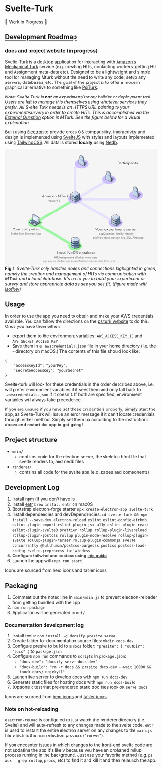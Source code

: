 # Svelte-Turk

🚧 Work in Progress 🚧

## [Development Roadmap](https://trello.com/b/Ha9M431u)  

### [docs and project website (in progress)](https://www.notion.so/ejolly/Svelte-Turk-6c250e6f736642b0a1271c027514d5fb)  

Svelte-Turk is a desktop application for interacting with [Amazon's Mechanical Turk](https://www.mturk.com/) service (e.g. creating HITs, contacting workers, getting HIT and Assignment meta-data etc). Designed to be a lightweight and simple tool for managing Mturk without the need to write any code, setup any servers, databases, etc. The goal of the project is to offer a modern graphical alternative to something like [PsiTurk](https://psiturk.org/).  

*Note: Svelte Turk is **not** an experiment/survey builder or deployment tool. Users are left to manage this themselves using whatever services they prefer. All Svelte Turk needs is an HTTPS URL pointing to your experiment/survery in order to create HITs. This is accomplished via the [External Question](https://docs.aws.amazon.com/AWSMechTurk/latest/AWSMturkAPI/ApiReference_ExternalQuestionArticle.html) option in MTurk. See the figure below for a visual explanation.*

Built using [Electron](https://www.electronjs.org/) to provide cross OS compatibility. Interactivity and design is implemented using [SvelteJS](https://svelte.dev/) with styles and layouts implemented using [TailwindCSS](https://tailwindcss.com/). All data is stored **locally** using [Nedb](https://github.com/louischatriot/nedb).  

![](setup.jpg)  
**Fig 1.** *Svelte-Turk only handles nodes and connections highlighted in green, namely the creation and management of HITs via communication with MTurk and a local database. It's up to you to build your experiment or survey and store appropriate data as see you see fit. (figure made with [isoflow](https://isoflow.io/))*

## Usage

In order to use the app you need to obtain and make your AWS credentials available. You can follow the directions on the [psiturk website](https://psiturk.readthedocs.io/en/stable/amt_setup.html) to do this. Once you have them either:
- export them to the environment variables: `AWS_ACCESS_KEY_ID` and `AWS_SECRET_ACCESS_KEY`
- Save them in a `.awscredentials.json` file in your home directory (i.e. the `~` directory on macOS.) The contents of this file should look like:
```
{
    "accessKeyId": "yourKey",
    "secreteAccessKey": "yourSecret"
}
```

Svelte-turk will look for these credentials in the order described above, i.e. will prefer environment variables if it sees them and only fall back to `.awscredentials.json` if it doesn't. If both are specified, environment variables will always take precedence.

If you are unsure if you have set these credentials properly, simply start the app, as Svelte-Turk will issue an error message if it can't locate credentials through either method. Simply set them up according to the instructions above and restart the app to get going!

## Project structure

- `main/`
  - contains code for the electron server, the skeleton html file that svelte renders to, and nedb files
- `renderer/`
  - contains all code for the svelte app (e.g. pages and components)

## Development Log

1. Install [npm](https://www.npmjs.com/get-npm) (if you don't have it)
2. Install [entr](http://eradman.com/entrproject/) `brew install entr` on macOS
3. Bootstrap electron-forge starter `npx create-electron-app svelte-turk`
4. Install dependencies and devDependencies: `cd svelte-turk && npm install --save-dev electron-reload eslint eslint-config-airbnb eslint-plugin-import eslint-plugin-jsx-a11y eslint-plugin-react eslint-plugin-svelte3 prettier rollup rollup-plugin-livereload rollup-plugin-postcss rollup-plugin-node-resolve rollup-plugin-svelte rollup-plugin-terser rollup-plugin-commonjs svelte concurrently @fullhuman/postcss-purgecss postcss postcss-load-config svelte-preprocess tailwindcss`
5. Configure tailwind and postcss using [this guide](https://dev.to/sarioglu/using-svelte-with-tailwindcss-a-better-approach-47ph)
6. Launch the app with `npm run start` 

Icons are sourced from [hero icons](https://heroicons.dev/) and [tabler icons](https://tablericons.com/)  

## Packaging

1. Comment out the noted line in `main/main.js` to prevent electron-reloader from getting bundled with the app
2. `npm run package`
3. Application will be generated in `out/`

### Documentation development log
1. Install tools: `npm install -g docsify presite serve`
2. Create folder for documentation source files: `mkdir docs-dev`
3. Configure presite to build to a `docs` folder: `"presite": { "outDir": "docs" }` to `package.json`
4. Configure `npm run` commands to `scripts` in `package.json`: 
    - `"docs-dev": "docsify serve docs-dev"` 
    - `"docs-build": "rm -r docs && presite docs-dev --wait 10000 && touch docs/.nojekyll"`
5. Launch live server to develop docs with `npm run docs-dev`
6. Generate static files for hosting docs with `npm run docs-build`
7. (Optional): test that pre-rendered static doc files look ok `serve docs`

Icons are sourced from [hero icons](https://heroicons.dev/) and [tabler icons](https://tablerins.com/)  

### Note on hot-reloading

`electron-reload` is configured to just watch the renderer directory (i.e. Svelte) and will auto-refresh to any changes made to the svelte code. `entr` is used to restart the entire electron server on any changes to the `main.js` file which is the main electron process ("server").  

If you encounter issues in which changes to the front-end svelte code are not updating the app it's likely because you have an orphaned rollup process running in the background. Just use your favorite method (e.g. `ps aux | grep rollup`, `procs`, etc) to find it and kill it and then relaunch the app.

